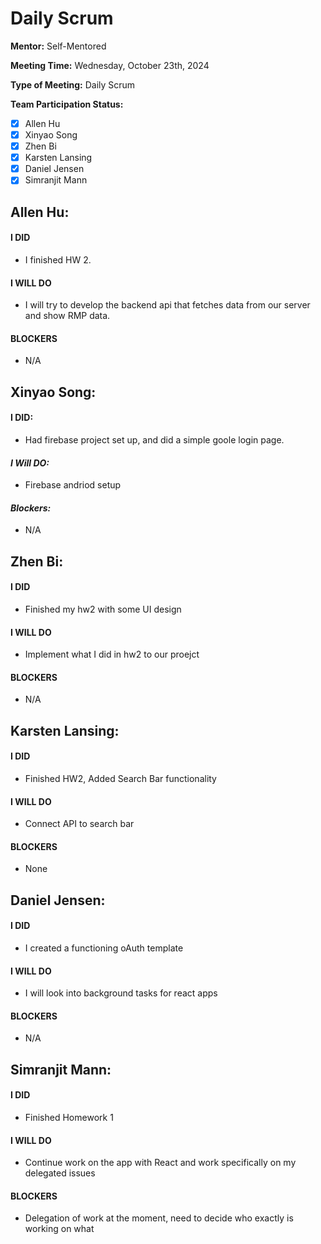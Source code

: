 # Daily Scrum

**Mentor:** Self-Mentored

**Meeting Time:** Wednesday, October 23th, 2024

**Type of Meeting:** Daily Scrum

**Team Participation Status:** 
- [x] Allen Hu 
- [x] Xinyao Song 
- [x] Zhen Bi 
- [x] Karsten Lansing 
- [x] Daniel Jensen 
- [x] Simranjit Mann 

## **Allen Hu:**  
#### **I DID**  
- I finished HW 2. 

#### **I WILL DO**  
- I will try to develop the backend api that fetches data from our server and show RMP data. 

#### **BLOCKERS**  
- N/A

## **Xinyao Song:**  
#### **I DID:**
- Had firebase project set up, and did a simple goole login page.

#### *I Will DO:*
- Firebase andriod setup

#### *Blockers:*
- N/A

## **Zhen Bi:**  
#### **I DID**  
- Finished my hw2 with some UI design 

#### **I WILL DO**  
- Implement what I did in hw2 to our proejct

#### **BLOCKERS**  
- N/A

## **Karsten Lansing:**  
#### **I DID**  
- Finished HW2, Added Search Bar functionality 

#### **I WILL DO**  
- Connect API to search bar

#### **BLOCKERS**  
- None

## **Daniel Jensen:**  
#### **I DID**  
- I created a functioning oAuth template

#### **I WILL DO**  
- I will look into background tasks for react apps

#### **BLOCKERS**  
- N/A

## **Simranjit Mann:**  
#### **I DID**  
- Finished Homework 1

#### **I WILL DO**  
- Continue work on the app with React and work specifically on my delegated issues

#### **BLOCKERS**  
- Delegation of work at the moment, need to decide who exactly is working on what
